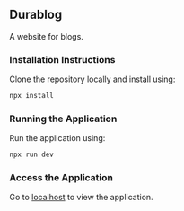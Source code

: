 ## Durablog

A website for blogs.

### Installation Instructions

Clone the repository locally and install using:

```bash
npx install
```

### Running the Application

Run the application using:

```bash
npx run dev
```

### Access the Application

Go to [localhost](http://localhost:3000/) to view the application.
